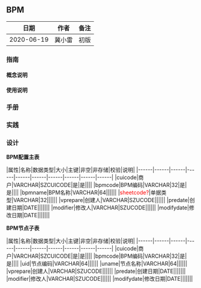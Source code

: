 ## BPM

|日期|作者|备注|
|------|------|------|
|2020-06-19|冀小雷|初版|

### 指南

#### 概念说明

#### 使用说明

### 手册

### 实践

### 设计

**BPM配置主表**

|属性|名称|数据类型|大小|主键|非空|非存储|校验|说明|
|------|------|------|------|------|------|------|------|------|------|
|cuicode|商户|VARCHAR|SZCUICODE|是|是||||
|bpmcode|BPM编码|VARCHAR|32|是|是||||
|bpmname|BPM名称|VARCHAR|64||||||
|<font color='red'>sheetcode?</font>|单据类型|VARCHAR|32||||||
|vprepare|创建人|VARCHAR|SZUCODE||||||
|predate|创建日期|DATE|||||||
|modifier|修改人|VARCHAR|SZUCODE||||||
|modifydate|修改日期|DATE|||||||

**BPM节点子表**

|属性|名称|数据类型|大小|主键|非空|非存储|校验|说明|
|------|------|------|------|------|------|------|------|------|------|
|cuicode|商户|VARCHAR|SZCUICODE|是|是||||
|bpmcode|BPM编码|VARCHAR|32|是|是||||
|uid|节点编码|VARCHAR|64||||||
|uname|节点名称|VARCHAR|64||||||
|vprepare|创建人|VARCHAR|SZUCODE||||||
|predate|创建日期|DATE|||||||
|modifier|修改人|VARCHAR|SZUCODE||||||
|modifydate|修改日期|DATE|||||||